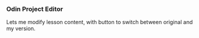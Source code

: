 ### Odin Project Editor
Lets me modify lesson content, with button to switch between original and my version.
